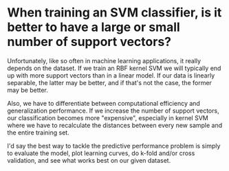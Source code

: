 # When training an SVM classifier, is it better to have a large or small number of support vectors? 


Unfortunately, like so often in machine learning applications, it really depends on the dataset. If we train an RBF kernel SVM we will typically end up with more support vectors than in a linear model. If our data is linearly separable, the latter may be better, and if that's not the case, the former may be better.

Also, we have to differentiate between computational efficiency and generalization performance. If we increase the number of support vectors, our classification becomes more "expensive", especially in kernel SVM where we have to recalculate the distances between every new sample and the entire training set.


I'd say the best way to tackle the predictive performance problem is simply to evaluate the model, plot learning curves, do k-fold and/or cross validation, and see what works best on our given dataset.   
